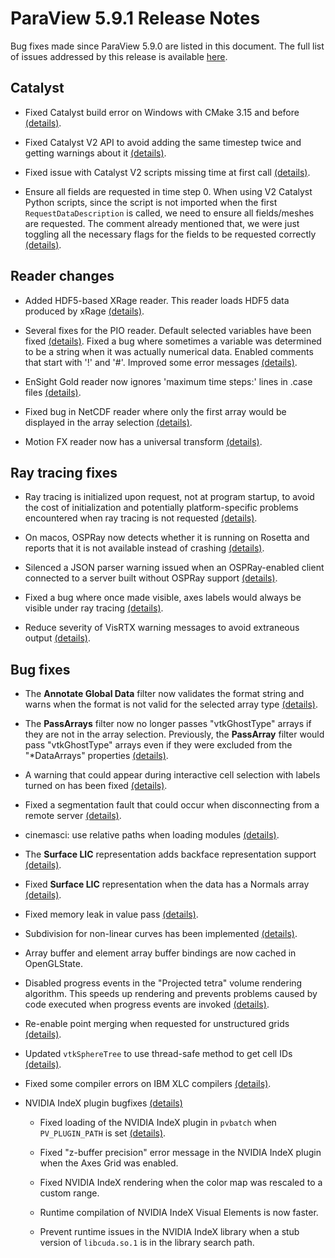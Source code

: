 ParaView 5.9.1 Release Notes
============================

Bug fixes made since ParaView 5.9.0 are listed in this document. The full list of issues addressed by this release is available
[here](https://gitlab.kitware.com/paraview/paraview/-/milestones/21).

## Catalyst

* Fixed Catalyst build error on Windows with CMake 3.15 and before [(details)](https://gitlab.kitware.com/paraview/paraview/-/merge_requests/4894).

* Fixed Catalyst V2 API to avoid adding the same timestep twice and getting warnings about it [(details)](https://gitlab.kitware.com/paraview/paraview/-/merge_requests/4792).

* Fixed issue with Catalyst V2 scripts missing time at first call [(details)](https://gitlab.kitware.com/paraview/paraview/-/merge_requests/4700).

* Ensure all fields are requested in time step 0. When using V2 Catalyst Python scripts, since the script is not imported when the first `RequestDataDescription` is called, we need to ensure all fields/meshes are requested. The comment already mentioned that, we were just toggling all the necessary flags for the fields to be requested correctly [(details)](https://gitlab.kitware.com/paraview/paraview/-/merge_requests/4688).

##  Reader changes

* Added HDF5-based XRage reader. This reader loads HDF5 data produced by xRage [(details)](https://gitlab.kitware.com/paraview/paraview/-/merge_requests/4851).

* Several fixes for the PIO reader. Default selected variables have been fixed [(details)](https://gitlab.kitware.com/vtk/vtk/-/merge_requests/7849). Fixed a bug where sometimes a variable was determined to be a string when it was actually numerical data. Enabled comments that start with '!' and '#'. Improved some error messages [(details)](https://gitlab.kitware.com/vtk/vtk/-/merge_requests/7655).

* EnSight Gold reader now ignores 'maximum time steps:' lines in .case files [(details)](https://gitlab.kitware.com/vtk/vtk/-/merge_requests/7798).

* Fixed bug in NetCDF reader where only the first array would be displayed in the array selection [(details)](https://gitlab.kitware.com/vtk/vtk/-/merge_requests/7550).

* Motion FX reader now has a universal transform [(details)](https://gitlab.kitware.com/vtk/vtk/-/merge_requests/7666).

## Ray tracing fixes

* Ray tracing is initialized upon request, not at program startup, to avoid the cost of initialization and potentially platform-specific problems encountered when ray tracing is not requested [(details)](https://gitlab.kitware.com/paraview/paraview/-/merge_requests/4743).

* On macos, OSPRay now detects whether it is running on Rosetta and reports that it is not available instead of crashing [(details)](https://gitlab.kitware.com/paraview/paraview/-/merge_requests/4710).

* Silenced a JSON parser warning issued when an OSPRay-enabled client connected to a server built without OSPRay support [(details)](https://gitlab.kitware.com/paraview/paraview/-/merge_requests/4704).

* Fixed a bug where once made visible, axes labels would always be visible under ray tracing [(details)](https://gitlab.kitware.com/paraview/paraview/-/merge_requests/4595).

* Reduce severity of VisRTX warning messages to avoid extraneous output [(details)](https://gitlab.kitware.com/paraview/paraview/-/merge_requests/4733).


## Bug fixes

* The **Annotate Global Data** filter now validates the format string and warns when the format is not valid for the selected array type [(details)](https://gitlab.kitware.com/paraview/paraview/-/issues/20612).

* The **PassArrays** filter now no longer passes "vtkGhostType" arrays if they are not in the array selection. Previously, the **PassArray** filter would pass "vtkGhostType" arrays even if they were excluded from the "*DataArrays" properties [(details)](https://gitlab.kitware.com/paraview/paraview/-/issues/20379).

* A warning that could appear during interactive cell selection with labels turned on has been fixed [(details)](https://gitlab.kitware.com/paraview/paraview/-/issues/20548).

* Fixed a segmentation fault that could occur when disconnecting from a remote server [(details)](https://gitlab.kitware.com/paraview/paraview/-/merge_requests/4773).

* cinemasci: use relative paths when loading modules [(details)](https://gitlab.kitware.com/paraview/paraview/-/merge_requests/4734).

* The **Surface LIC** representation adds backface representation support [(details)](https://gitlab.kitware.com/vtk/vtk/-/merge_requests/7535).

* Fixed **Surface LIC** representation when the data has a Normals array [(details)](https://gitlab.kitware.com/vtk/vtk/-/merge_requests/7793).

* Fixed memory leak in value pass [(details)](https://gitlab.kitware.com/vtk/vtk/-/merge_requests/7836).

* Subdivision for non-linear curves has been implemented [(details)](https://gitlab.kitware.com/vtk/vtk/-/merge_requests/7837).

* Array buffer and element array buffer bindings are now cached in OpenGLState.

* Disabled progress events in the "Projected tetra" volume rendering algorithm. This speeds up rendering and prevents problems caused by code executed when progress events are invoked [(details)](https://gitlab.kitware.com/vtk/vtk/-/merge_requests/7796).

* Re-enable point merging when requested for unstructured grids [(details)](https://gitlab.kitware.com/vtk/vtk/-/merge_requests/7659).

* Updated `vtkSphereTree` to use thread-safe method to get cell IDs [(details)](https://gitlab.kitware.com/vtk/vtk/-/merge_requests/7636).

* Fixed some compiler errors on IBM XLC compilers [(details)](https://gitlab.kitware.com/vtk/vtk/-/merge_requests/7591).

* NVIDIA IndeX plugin bugfixes [(details)](https://gitlab.kitware.com/paraview/paraview/-/merge_requests/4910)

  * Fixed loading of the NVIDIA IndeX plugin in `pvbatch` when `PV_PLUGIN_PATH` is set [(details)](https://gitlab.kitware.com/paraview/paraview/-/issues/20487).

  * Fixed "z-buffer precision" error message in the NVIDIA IndeX plugin when the Axes Grid was enabled.

  * Fixed NVIDIA IndeX rendering  when the color map was rescaled to a custom range.

  * Runtime compilation of NVIDIA IndeX Visual Elements is now faster.

  * Prevent runtime issues in the NVIDIA IndeX library when a stub version of `libcuda.so.1` is in the library search path.
